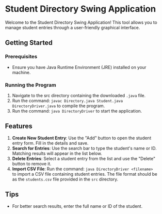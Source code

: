 
# Student Directory Swing Application

Welcome to the Student Directory Swing Application! This tool allows you to manage student entries through a user-friendly graphical interface.

## Getting Started

### Prerequisites
- Ensure you have Java Runtime Environment (JRE) installed on your machine.

### Running the Program
1. Navigate to the src directory containing the downloaded `.java` file.
2. Run the command: `javac Directory.java Student.java DirectoryDriver.java` to compile the program.
3. Run the command: `java DirectoryDriver` to start the application.

## Features

1. **Create New Student Entry**: Use the "Add" button to open the student entry form. Fill in the details and save.
2. **Search for Entries**: Use the search bar to type the student's name or ID. Matching results will appear in the list below.
3. **Delete Entries**: Select a student entry from the list and use the "Delete" button to remove it.
4. **Import CSV File**: Run the command: `java DirectoryDriver <filename>` to import a CSV file containing student entries. The file format should be as the `students.csv` file provided in the `src` directory.

## Tips
- For better search results, enter the full name or ID of the student.
